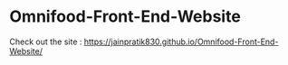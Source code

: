 # Omnifood-Front-End-Website

Check out the site : https://jainpratik830.github.io/Omnifood-Front-End-Website/
